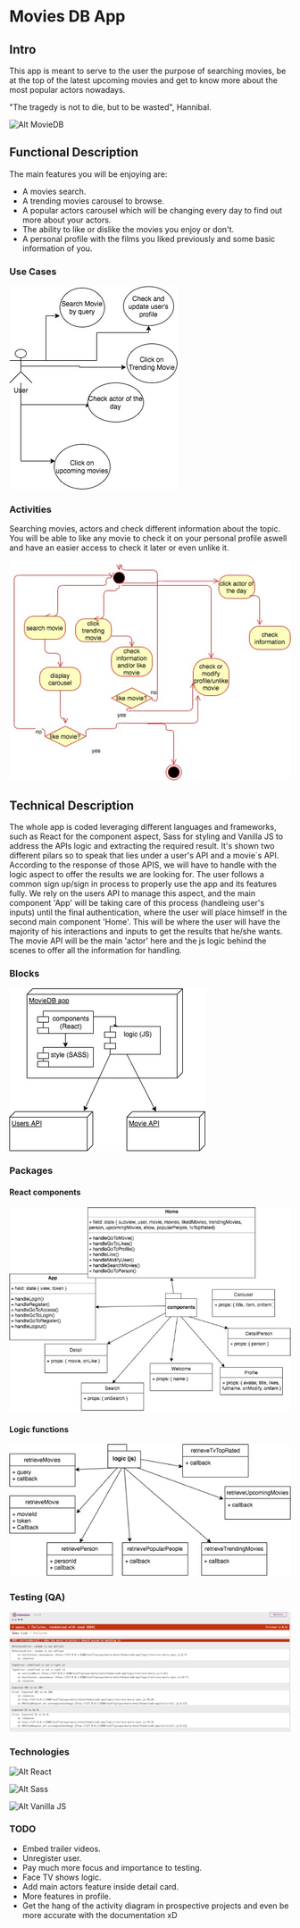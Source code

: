 # Movies DB App

## Intro

This app is meant to serve to the user the purpose of searching movies, be at the top of the latest upcoming movies and get to know more about the most popular actors nowadays.

"The tragedy is not to die, but to be wasted", Hannibal.

![Alt MovieDB](https://media.giphy.com/media/F47qASXDMJcOY/giphy.gif "MovieDB App")

## Functional Description

The main features you will be enjoying are:
- A movies search.
- A trending movies carousel to browse.
- A popular actors carousel which will be changing every day to find out more about your actors.
- The ability to like or dislike the movies you enjoy or don't.
- A personal profile with the films you liked previously and some basic information of you.


### Use Cases

![Alt Use Cases](./diagrams/use-cases.jpg "Use Cases")

### Activities

Searching movies, actors and check different information about the topic. You will be able to like any movie to check it on your personal profile aswell and have an easier access to check it later or even unlike it.

![Alt Operate activity](./diagrams/activity-diagram.jpg "Operate activity")

## Technical Description

The whole app is coded leveraging different languages and frameworks, such as React for the component aspect, Sass for styling and Vanilla JS to address the APIs logic and extracting the required result.
It's shown two different pilars so to speak that lies under a user's API and a movie´s API. According to the response of those APIS, we will have to handle with the logic aspect to offer the results we are looking for.
The user follows a common sign up/sign in process to properly use the app and its features fully. We rely on the users API to manage this aspect, and the main component 'App' will be taking care of this process (handleing user's inputs) until the final authentication, where the user will place himself in the second main component 'Home'.
This will be where the user will have the majority of his interactions and inputs to get the results that he/she wants.
The movie API will be the main 'actor' here and the js logic behind the scenes to offer all the information for handling.

### Blocks

![Alt Blocks](./diagrams/blocks.jpg "Blocks")

### Packages

#### React components

![Alt React comonents](./diagrams/components.jpg "React components")

#### Logic functions

![Alt Logic functions](./diagrams/logic.jpg "Logic functions")

### Testing (QA)

![Alt Testing](./diagrams/testing.png "Testing")

### Technologies

![Alt React](https://d585tldpucybw.cloudfront.net/sfimages/default-source/default-album/react_870x220_choose-the-right-javascript.jpg?sfvrsn=4c83e81f_1 "React")

![Alt Sass](https://images-na.ssl-images-amazon.com/images/I/41Z0TRq7k9L._AC_SY400_.jpg "Sass")

![Alt Vanilla JS](https://snipcart.com/media/203721/vanilla-js.png "Vanilla JS")

### TODO

- Embed trailer videos.
- Unregister user.
- Pay much more focus and importance to testing.
- Face TV shows logic.
- Add main actors feature inside detail card.
- More features in profile.
- Get the hang of the activity diagram in prospective projects and even be more accurate with the documentation xD

